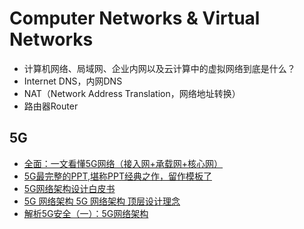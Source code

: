# Computer Networks & Virtual Networks
*  计算机网络、局域网、企业内网以及云计算中的虚拟网络到底是什么？
*  Internet DNS，内网DNS
*  NAT（Network Address Translation，网络地址转换）
*  路由器Router

## 5G
- [全面：一文看懂5G网络（接入网+承载网+核心网）](https://mp.weixin.qq.com/s/G8tnIVjjMJhdReXTpa_C0g)
- [5G最完整的PPT,堪称PPT经典之作，留作模板了](https://zhuanlan.zhihu.com/p/73040405)
- [5G网络架构设计白皮书](http://www.caict.ac.cn/kxyj/qwfb/bps/201804/P020160624527039171353.pdf)
- [5G 网络架构 5G 网络架构 顶层设计理念](https://www.huawei.com/minisite/5g/img/5G_Nework_Architecture_A_High_Level_View_cn.pdf)
- [解析5G安全（一）：5G网络架构](https://cloud.tencent.com/developer/article/1552320)
